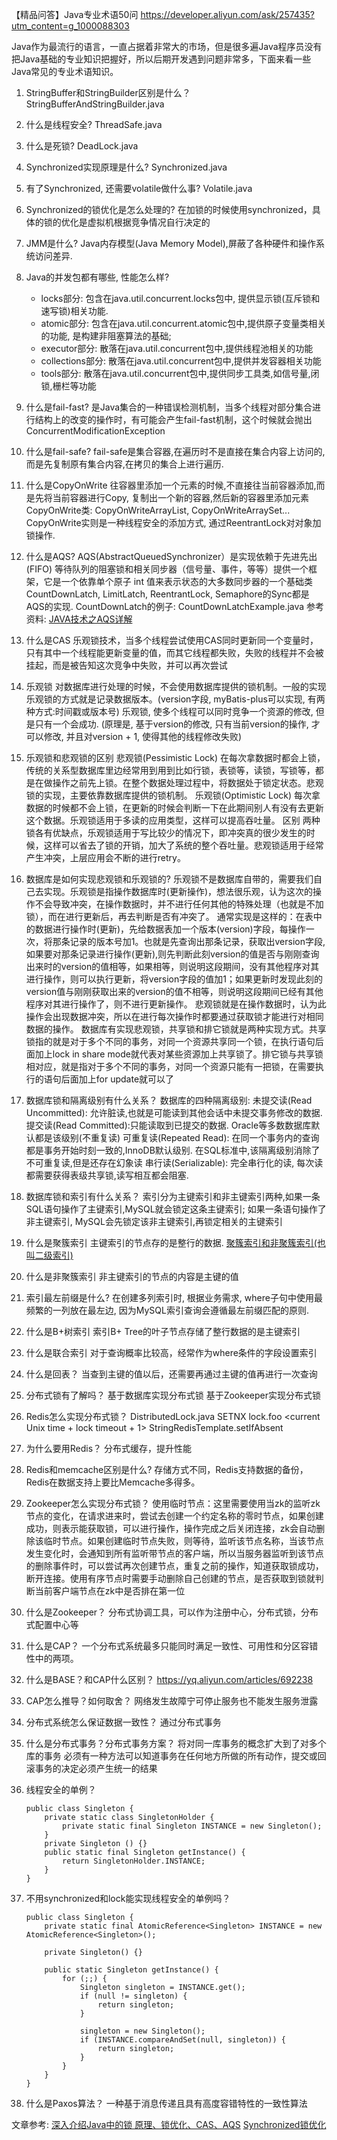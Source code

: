【精品问答】Java专业术语50问
https://developer.aliyun.com/ask/257435?utm_content=g_1000088303

Java作为最流行的语言，一直占据着非常大的市场，但是很多遍Java程序员没有把Java基础的专业知识把握好，所以后期开发遇到问题非常多，下面来看一些Java常见的专业术语知识。


1. StringBuffer和StringBuilder区别是什么？ StringBufferAndStringBuilder.java
2. 什么是线程安全? ThreadSafe.java
3. 什么是死锁? DeadLock.java
4. Synchronized实现原理是什么? Synchronized.java
5. 有了Synchronized, 还需要volatile做什么事? Volatile.java
6. Synchronized的锁优化是怎么处理的? 在加锁的时候使用synchronized，具体的锁的优化是虚拟机根据竞争情况自行决定的
7. JMM是什么? Java内存模型(Java Memory Model),屏蔽了各种硬件和操作系统访问差异.
8. Java的并发包都有哪些, 性能怎么样?
    - locks部分: 包含在java.util.concurrent.locks包中, 提供显示锁(互斥锁和速写锁)相关功能.
    - atomic部分: 包含在java.util.concurrent.atomic包中,提供原子变量类相关的功能, 是构建非阻塞算法的基础;
    - executor部分: 散落在java.util.concurrent包中,提供线程池相关的功能
    - collections部分: 散落在java.util.concurrent包中,提供并发容器相关功能
    - tools部分: 散落在java.util.concurrent包中,提供同步工具类,如信号量,闭锁,栅栏等功能
9.  什么是fail-fast? 
    是Java集合的一种错误检测机制，当多个线程对部分集合进行结构上的改变的操作时，有可能会产生fail-fast机制，这个时候就会抛出ConcurrentModificationException
10. 什么是fail-safe?
    fail-safe是集合容器,在遍历时不是直接在集合内容上访问的,而是先复制原有集合内容,在拷贝的集合上进行遍历.
11. 什么是CopyOnWrite
    往容器里添加一个元素的时候,不直接往当前容器添加,而是先将当前容器进行Copy, 复制出一个新的容器,然后新的容器里添加元素
    CopyOnWrite类: CopyOnWriteArrayList, CopyOnWriteArraySet...
    CopyOnWrite实则是一种线程安全的添加方式, 通过ReentrantLock对对象加锁操作.
12. 什么是AQS?
    AQS(AbstractQueuedSynchronizer）是实现依赖于先进先出 (FIFO) 等待队列的阻塞锁和相关同步器（信号量、事件，等等）提供一个框架，它是一个依靠单个原子 int 值来表示状态的大多数同步器的一个基础类
    CountDownLatch, LimitLatch, ReentrantLock, Semaphore的Sync都是AQS的实现.
    CountDownLatch的例子: CountDownLatchExample.java
    参考资料: [JAVA技术之AQS详解](https://www.jianshu.com/p/da9d051dcc3d)
    
13. 什么是CAS
    乐观锁技术，当多个线程尝试使用CAS同时更新同一个变量时，只有其中一个线程能更新变量的值，而其它线程都失败，失败的线程并不会被挂起，而是被告知这次竞争中失败，并可以再次尝试

14. 乐观锁
    对数据库进行处理的时候，不会使用数据库提供的锁机制。一般的实现乐观锁的方式就是记录数据版本。(version字段, myBatis-plus可以实现, 有两种方式:时间戳或版本号)
    乐观锁, 使多个线程可以同时竞争一个资源的修改, 但是只有一个会成功. (原理是, 基于version的修改, 只有当前version的操作, 才可以修改, 并且对version + 1, 使得其他的线程修改失败)
    
15. 乐观锁和悲观锁的区别
    悲观锁(Pessimistic Lock) 在每次拿数据时都会上锁，传统的关系型数据库里边经常用到用到比如行锁，表锁等，读锁，写锁等，都是在做操作之前先上锁。在整个数据处理过程中，将数据处于锁定状态。悲观锁的实现，主要依靠数据库提供的锁机制。
    乐观锁(Optimistic Lock) 每次拿数据的时候都不会上锁，在更新的时候会判断一下在此期间别人有没有去更新这个数据。乐观锁适用于多读的应用类型，这样可以提高吞吐量。
    区别 两种锁各有优缺点，乐观锁适用于写比较少的情况下，即冲突真的很少发生的时候，这样可以省去了锁的开销，加大了系统的整个吞吐量。悲观锁适用于经常产生冲突，上层应用会不断的进行retry。
    
16. 数据库是如何实现悲观锁和乐观锁的?
    乐观锁不是数据库自带的，需要我们自己去实现。乐观锁是指操作数据库时(更新操作)，想法很乐观，认为这次的操作不会导致冲突，在操作数据时，并不进行任何其他的特殊处理（也就是不加锁），而在进行更新后，再去判断是否有冲突了。
    通常实现是这样的：在表中的数据进行操作时(更新)，先给数据表加一个版本(version)字段，每操作一次，将那条记录的版本号加1。也就是先查询出那条记录，获取出version字段,如果要对那条记录进行操作(更新),则先判断此刻version的值是否与刚刚查询出来时的version的值相等，如果相等，则说明这段期间，没有其他程序对其进行操作，则可以执行更新，将version字段的值加1；如果更新时发现此刻的version值与刚刚获取出来的version的值不相等，则说明这段期间已经有其他程序对其进行操作了，则不进行更新操作。
    悲观锁就是在操作数据时，认为此操作会出现数据冲突，所以在进行每次操作时都要通过获取锁才能进行对相同数据的操作。
    数据库有实现悲观锁，共享锁和排它锁就是两种实现方式。共享锁指的就是对于多个不同的事务，对同一个资源共享同一个锁，在执行语句后面加上lock in share mode就代表对某些资源加上共享锁了。排它锁与共享锁相对应，就是指对于多个不同的事务，对同一个资源只能有一把锁，在需要执行的语句后面加上for update就可以了
    
17. 数据库锁和隔离级别有什么关系？
    数据库的四种隔离级别: 
    未提交读(Read Uncommitted): 允许脏读,也就是可能读到其他会话中未提交事务修改的数据. 
    提交读(Read Committed):只能读取到已提交的数据. Oracle等多数数据库默认都是该级别(不重复读)
    可重复读(Repeated Read): 在同一个事务内的查询都是事务开始时刻一致的,InnoDB默认级别. 在SQL标准中,该隔离级别消除了不可重复读,但是还存在幻象读
    串行读(Serializable): 完全串行化的读, 每次读都需要获得表级共享锁,读写相互都会阻塞.

18. 数据库锁和索引有什么关系？
    索引分为主键索引和非主键索引两种,如果一条SQL语句操作了主键索引,MySQL就会锁定这条主键索引; 如果一条语句操作了非主键索引, MySQL会先锁定该非主键索引,再锁定相关的主键索引
    
19. 什么是聚簇索引
    主键索引的节点存的是整行的数据. [聚簇索引和非聚簇索引(也叫二级索引)](https://www.jianshu.com/p/fa8192853184)
    
20. 什么是非聚簇索引
    非主键索引的节点的内容是主键的值
    
21. 索引最左前缀是什么?
    在创建多列索引时, 根据业务需求, where子句中使用最频繁的一列放在最左边, 因为MySQL索引查询会遵循最左前缀匹配的原则.
    
22. 什么是B+树索引
    索引B+ Tree的叶子节点存储了整行数据的是主键索引
    
23. 什么是联合索引
    对于查询概率比较高，经常作为where条件的字段设置索引
    
24. 什么是回表？
    当查到主键的值以后，还需要再通过主键的值再进行一次查询
    
25. 分布式锁有了解吗？
    基于数据库实现分布式锁 基于Zookeeper实现分布式锁
    
26. Redis怎么实现分布式锁？ DistributedLock.java
    SETNX lock.foo <current Unix time + lock timeout + 1>
    StringRedisTemplate.setIfAbsent
    
27. 为什么要用Redis？
    分布式缓存，提升性能
    
28. Redis和memcache区别是什么?
    存储方式不同，Redis支持数据的备份，Redis在数据支持上要比Memcache多得多。
    
29. Zookeeper怎么实现分布式锁？
    使用临时节点：这里需要使用当zk的监听zk节点的变化，在请求进来时，尝试去创建一个约定名称的零时节点，如果创建成功，则表示能获取锁，可以进行操作，操作完成之后关闭连接，zk会自动删除该临时节点。如果创建临时节点失败，则等待，监听该节点名称，当该节点发生变化时，会通知到所有监听带节点的客户端，所以当服务器监听到该节点的删除事件时，可以尝试再次创建节点，重复之前的操作，知道获取锁成功，断开连接。使用有序节点时需要手动删除自己创建的节点，是否获取到锁就判断当前客户端节点在zk中是否排在第一位
    
30. 什么是Zookeeper？
    分布式协调工具，可以作为注册中心，分布式锁，分布式配置中心等
    
31. 什么是CAP？
    一个分布式系统最多只能同时满足一致性、可用性和分区容错性中的两项。
    
32. 什么是BASE？和CAP什么区别？
    https://yq.aliyun.com/articles/692238
    
33. CAP怎么推导？如何取舍？
    网络发生故障宁可停止服务也不能发生服务泄露
    
34. 分布式系统怎么保证数据一致性？
    通过分布式事务
    
35. 什么是分布式事务？分布式事务方案？
    将对同一库事务的概念扩大到了对多个库的事务
    必须有一种方法可以知道事务在任何地方所做的所有动作，提交或回滚事务的决定必须产生统一的结果
    
36. 线程安全的单例？
    ```
    public class Singleton {  
        private static class SingletonHolder {  
            private static final Singleton INSTANCE = new Singleton();  
        }  
        private Singleton () {}  
        public static final Singleton getInstance() {  
            return SingletonHolder.INSTANCE;  
        }  
    }

    ```
    
37. 不用synchronized和lock能实现线程安全的单例吗？
    ```
    public class Singleton {
        private static final AtomicReference<Singleton> INSTANCE = new AtomicReference<Singleton>(); 
    
        private Singleton() {}
    
        public static Singleton getInstance() {
            for (;;) {
                Singleton singleton = INSTANCE.get();
                if (null != singleton) {
                    return singleton;
                }
    
                singleton = new Singleton();
                if (INSTANCE.compareAndSet(null, singleton)) {
                    return singleton;
                }
            }
        }
    }
    ```

38. 什么是Paxos算法？
    一种基于消息传递且具有高度容错特性的一致性算法

文章参考:
[深入介绍Java中的锁 原理、锁优化、CAS、AQS](https://www.cnblogs.com/barrywxx/p/8678698.html)
[Synchronized锁优化](https://blog.csdn.net/rikkatheworld/article/details/88386511)

